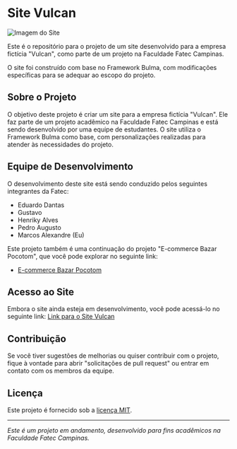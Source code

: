 # Site Vulcan

![Imagem do Site](link_para_imagem.png) <!-- Se você tiver uma imagem relacionada ao site, adicione aqui -->

Este é o repositório para o projeto de um site desenvolvido para a empresa fictícia "Vulcan", como parte de um projeto na Faculdade Fatec Campinas.

O site foi construído com base no Framework Bulma, com modificações específicas para se adequar ao escopo do projeto.

## Sobre o Projeto

O objetivo deste projeto é criar um site para a empresa fictícia "Vulcan". Ele faz parte de um projeto acadêmico na Faculdade Fatec Campinas e está sendo desenvolvido por uma equipe de estudantes. O site utiliza o Framework Bulma como base, com personalizações realizadas para atender às necessidades do projeto.

## Equipe de Desenvolvimento

O desenvolvimento deste site está sendo conduzido pelos seguintes integrantes da Fatec:

- Eduardo Dantas
- Gustavo
- Henriky Alves
- Pedro Augusto
- Marcos Alexandre (Eu)

Este projeto também é uma continuação do projeto "E-commerce Bazar Pocotom", que você pode explorar no seguinte link:

- [E-commerce Bazar Pocotom](https://github.com/marcos-rts/Project_ecommerce_TCC)

## Acesso ao Site

Embora o site ainda esteja em desenvolvimento, você pode acessá-lo no seguinte link: [Link para o Site Vulcan](http://vulcan.42web.io/) <!-- Descomente quando o site estiver pronto -->

## Contribuição

Se você tiver sugestões de melhorias ou quiser contribuir com o projeto, fique à vontade para abrir "solicitações de pull request" ou entrar em contato com os membros da equipe.

## Licença

Este projeto é fornecido sob a [licença MIT](LICENSE).

---

*Este é um projeto em andamento, desenvolvido para fins acadêmicos na Faculdade Fatec Campinas.*

